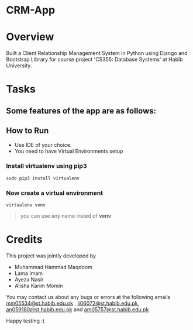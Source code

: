 # CRM-App
# Overview
Built a Client Relationship Management System in Python using Django and Bootstrap Library for course project 'CS355: Database Systems' at Habib University.

# Tasks
Some features of the app are as follows:
-  


## How to Run
- Use IDE of your choice.
- You need to have Virtual Environments setup

### Install **virtualenv** using pip3
```
sudo pip3 install virtualenv 
```
### Now create a virtual environment 

    virtualenv venv 

>you can use any name insted of **venv**


# Credits
This project was jointly developed by 
- Muhammad Hammad Maqdoom
- Lama Imam
- Ayeza Nasir
- Alisha Karim Momin

You may contact us about any bugs or errors at the following emails mm05534@st.habib.edu.pk , li06072@st.habib.edu.pk, an059180@st.habib.edu.pk and am05757@st.habib.edu.pk

Happy testing :)

